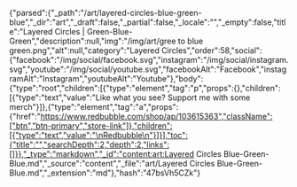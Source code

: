 {"parsed":{"_path":"/art/layered-circles-blue-green-blue","_dir":"art","_draft":false,"_partial":false,"_locale":"","_empty":false,"title":"Layered Circles | Green-Blue-Green","description":null,"img":"/img/art/gree to blue green.png","alt":null,"category":"Layered Circles","order":58,"social":{"facebook":"/img/social/facebook.svg","instagram":"/img/social/instagram.svg","youtube":"/img/social/youtube.svg","facebookAlt":"Facebook","instagramAlt":"Instagram","youtubeAlt":"Youtube"},"body":{"type":"root","children":[{"type":"element","tag":"p","props":{},"children":[{"type":"text","value":"Like what you see? Support me with some merch"}]},{"type":"element","tag":"a","props":{"href":"https://www.redbubble.com/shop/ap/103615363","className":["btn","btn-primary","store-link"]},"children":[{"type":"text","value":"\nRedbubble\n"}]}],"toc":{"title":"","searchDepth":2,"depth":2,"links":[]}},"_type":"markdown","_id":"content:art:Layered Circles Blue-Green-Blue.md","_source":"content","_file":"art/Layered Circles Blue-Green-Blue.md","_extension":"md"},"hash":"47bsVh5CZk"}